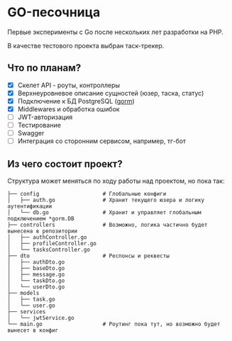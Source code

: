 # GO-песочница

Первые эксперименты с Go после нескольких лет разработки на PHP.

В качестве тестового проекта выбран таск-трекер.

## Что по планам?
- [x] Скелет API - роуты, контроллеры
- [x] Верхнеуровневое описание сущностей (юзер, таска, статус)
- [x] Подключение к БД PostgreSQL ([gorm](https://gorm.io/docs/connecting_to_the_database.html#PostgreSQL))
- [x] Middlewares и обработка ошибок
- [ ] JWT-авторизация
- [ ] Тестирование
- [ ] Swagger
- [ ] Интеграция со сторонним сервисом, например, тг-бот

## Из чего состоит проект?
Структура может меняться по ходу работы над проектом, но пока так:

```
├── config                    # Глобальные конфиги
│   ├── auth.go               # Хранит текущего юзера и логику аутентификации
│   └── db.go                 # Хранит и управляет глобальным подключением *gorm.DB
├── controllers               # Возможно, логика частично будет вынесена в репозитории
│   ├── authController.go
│   ├── profileController.go
│   └── tasksController.go
├── dto                       # Респонсы и реквесты
│   ├── authDto.go
│   ├── baseDto.go
│   ├── message.go
│   └── taskDto.go
│   └── userDto.go
├── models
│   ├── task.go
│   └── user.go
├── services
│   └── jwtService.go
└── main.go                   # Роутинг пока тут, но возможно будет вынесет в конфиг
```
